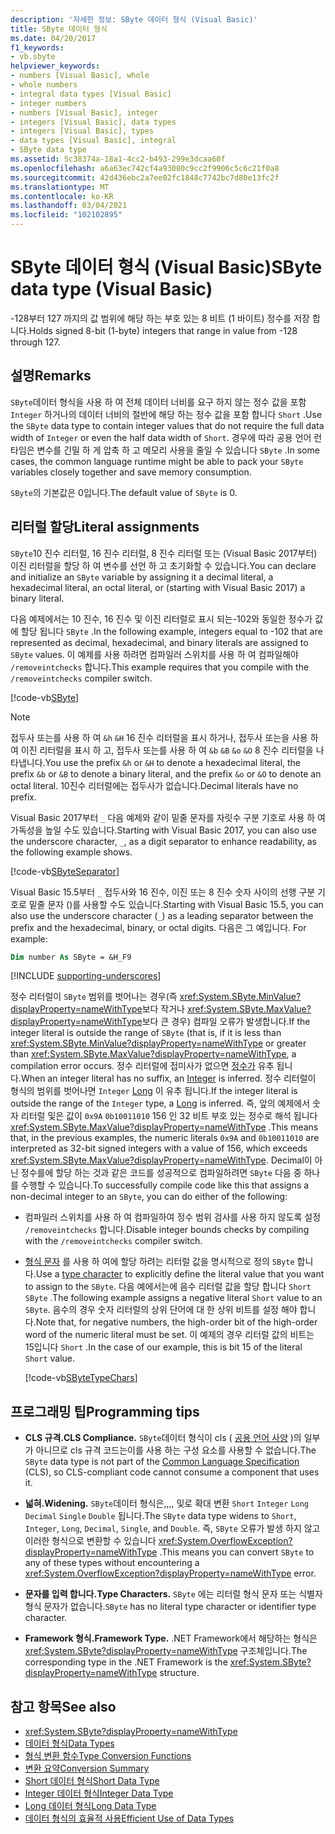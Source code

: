 ```yaml
---
description: '자세한 정보: SByte 데이터 형식 (Visual Basic)'
title: SByte 데이터 형식
ms.date: 04/20/2017
f1_keywords:
- vb.sbyte
helpviewer_keywords:
- numbers [Visual Basic], whole
- whole numbers
- integral data types [Visual Basic]
- integer numbers
- numbers [Visual Basic], integer
- integers [Visual Basic], data types
- integers [Visual Basic], types
- data types [Visual Basic], integral
- SByte data type
ms.assetid: 5c38374a-18a1-4cc2-b493-299e3dcaa60f
ms.openlocfilehash: a6a63ec742cf4a93080c9cc2f9906c5c6c21f0a8
ms.sourcegitcommit: 42d436ebc2a7ee02fc1848c7742bc7d80e13fc2f
ms.translationtype: MT
ms.contentlocale: ko-KR
ms.lasthandoff: 03/04/2021
ms.locfileid: "102102895"
---
```

# <a name="sbyte-data-type-visual-basic"></a><span data-ttu-id="2c508-103">SByte 데이터 형식 (Visual Basic)</span><span class="sxs-lookup"><span data-stu-id="2c508-103">SByte data type (Visual Basic)</span></span>

<span data-ttu-id="2c508-104">-128부터 127 까지의 값 범위에 해당 하는 부호 있는 8 비트 (1 바이트) 정수를 저장 합니다.</span><span class="sxs-lookup"><span data-stu-id="2c508-104">Holds signed 8-bit (1-byte) integers that range in value from -128 through 127.</span></span>

## <a name="remarks"></a><span data-ttu-id="2c508-105">설명</span><span class="sxs-lookup"><span data-stu-id="2c508-105">Remarks</span></span>

<span data-ttu-id="2c508-106">`SByte`데이터 형식을 사용 하 여 전체 데이터 너비를 요구 하지 않는 정수 값을 포함 `Integer` 하거나의 데이터 너비의 절반에 해당 하는 정수 값을 포함 합니다 `Short` .</span><span class="sxs-lookup"><span data-stu-id="2c508-106">Use the `SByte` data type to contain integer values that do not require the full data width of `Integer` or even the half data width of `Short`.</span></span> <span data-ttu-id="2c508-107">경우에 따라 공용 언어 런타임은 변수를 긴밀 하 게 압축 하 고 메모리 사용을 줄일 수 있습니다 `SByte` .</span><span class="sxs-lookup"><span data-stu-id="2c508-107">In some cases, the common language runtime might be able to pack your `SByte` variables closely together and save memory consumption.</span></span>

<span data-ttu-id="2c508-108">`SByte`의 기본값은 0입니다.</span><span class="sxs-lookup"><span data-stu-id="2c508-108">The default value of `SByte` is 0.</span></span>

## <a name="literal-assignments"></a><span data-ttu-id="2c508-109">리터럴 할당</span><span class="sxs-lookup"><span data-stu-id="2c508-109">Literal assignments</span></span>

<span data-ttu-id="2c508-110">`SByte`10 진수 리터럴, 16 진수 리터럴, 8 진수 리터럴 또는 (Visual Basic 2017부터) 이진 리터럴을 할당 하 여 변수를 선언 하 고 초기화할 수 있습니다.</span><span class="sxs-lookup"><span data-stu-id="2c508-110">You can declare and initialize an `SByte` variable by assigning it a decimal literal, a hexadecimal literal, an octal literal, or (starting with Visual Basic 2017) a binary literal.</span></span>

<span data-ttu-id="2c508-111">다음 예제에서는 10 진수, 16 진수 및 이진 리터럴로 표시 되는-102와 동일한 정수가 값에 할당 됩니다 `SByte` .</span><span class="sxs-lookup"><span data-stu-id="2c508-111">In the following example, integers equal to -102 that are represented as decimal, hexadecimal, and binary literals are assigned to `SByte` values.</span></span> <span data-ttu-id="2c508-112">이 예제를 사용 하려면 컴파일러 스위치를 사용 하 여 컴파일해야 `/removeintchecks` 합니다.</span><span class="sxs-lookup"><span data-stu-id="2c508-112">This example requires that you compile with the `/removeintchecks` compiler switch.</span></span>

[!code-vb[SByte](../../../../samples/snippets/visualbasic/language-reference/data-types/numeric-literals.vb#SByte)]

> [!NOTE]
> <span data-ttu-id="2c508-113">접두사 또는를 사용 하 여 `&h` `&H` 16 진수 리터럴을 표시 하거나, 접두사 또는을 사용 하 여 이진 리터럴을 표시 하 고, 접두사 또는를 사용 하 여 `&b` `&B` `&o` `&O` 8 진수 리터럴을 나타냅니다.</span><span class="sxs-lookup"><span data-stu-id="2c508-113">You use the prefix `&h` or `&H` to denote a hexadecimal literal, the prefix `&b` or `&B` to denote a binary literal, and the prefix `&o` or `&O` to denote an octal literal.</span></span> <span data-ttu-id="2c508-114">10진수 리터럴에는 접두사가 없습니다.</span><span class="sxs-lookup"><span data-stu-id="2c508-114">Decimal literals have no prefix.</span></span>

<span data-ttu-id="2c508-115">Visual Basic 2017부터 `_` 다음 예제와 같이 밑줄 문자를 자릿수 구분 기호로 사용 하 여 가독성을 높일 수도 있습니다.</span><span class="sxs-lookup"><span data-stu-id="2c508-115">Starting with Visual Basic 2017, you can also use the underscore character, `_`, as a digit separator to enhance readability, as the following example shows.</span></span>

[!code-vb[SByteSeparator](../../../../samples/snippets/visualbasic/language-reference/data-types/numeric-literals.vb#SByteS)]

<span data-ttu-id="2c508-116">Visual Basic 15.5부터 `_` 접두사와 16 진수, 이진 또는 8 진수 숫자 사이의 선행 구분 기호로 밑줄 문자 ()를 사용할 수도 있습니다.</span><span class="sxs-lookup"><span data-stu-id="2c508-116">Starting with Visual Basic 15.5, you can also use the underscore character (`_`) as a leading separator between the prefix and the hexadecimal, binary, or octal digits.</span></span> <span data-ttu-id="2c508-117">다음은 그 예입니다. </span><span class="sxs-lookup"><span data-stu-id="2c508-117">For example:</span></span>

```vb
Dim number As SByte = &H_F9
```

[!INCLUDE [supporting-underscores](../../../../includes/vb-separator-langversion.md)]

<span data-ttu-id="2c508-118">정수 리터럴이 `SByte` 범위를 벗어나는 경우(즉 <xref:System.SByte.MinValue?displayProperty=nameWithType>보다 작거나 <xref:System.SByte.MaxValue?displayProperty=nameWithType>보다 큰 경우) 컴파일 오류가 발생합니다.</span><span class="sxs-lookup"><span data-stu-id="2c508-118">If the integer literal is outside the range of `SByte` (that is, if it is less than <xref:System.SByte.MinValue?displayProperty=nameWithType> or greater than <xref:System.SByte.MaxValue?displayProperty=nameWithType>, a compilation error occurs.</span></span> <span data-ttu-id="2c508-119">정수 리터럴에 접미사가 없으면 [정수가](integer-data-type.md) 유추 됩니다.</span><span class="sxs-lookup"><span data-stu-id="2c508-119">When an integer literal has no suffix, an [Integer](integer-data-type.md) is inferred.</span></span> <span data-ttu-id="2c508-120">정수 리터럴이 형식의 범위를 벗어나면 `Integer` [Long](long-data-type.md) 이 유추 됩니다.</span><span class="sxs-lookup"><span data-stu-id="2c508-120">If the integer literal is outside the range of the `Integer` type, a [Long](long-data-type.md) is inferred.</span></span> <span data-ttu-id="2c508-121">즉, 앞의 예제에서 숫자 리터럴 및은 값이 `0x9A` `0b10011010` 156 인 32 비트 부호 있는 정수로 해석 됩니다 <xref:System.SByte.MaxValue?displayProperty=nameWithType> .</span><span class="sxs-lookup"><span data-stu-id="2c508-121">This means that, in the previous examples, the numeric literals `0x9A` and `0b10011010` are interpreted as 32-bit signed integers with a value of 156, which exceeds <xref:System.SByte.MaxValue?displayProperty=nameWithType>.</span></span> <span data-ttu-id="2c508-122">Decimal이 아닌 정수를에 할당 하는 것과 같은 코드를 성공적으로 컴파일하려면 `SByte` 다음 중 하나를 수행할 수 있습니다.</span><span class="sxs-lookup"><span data-stu-id="2c508-122">To successfully compile code like this that assigns a non-decimal integer to an `SByte`, you can do either of the following:</span></span>

- <span data-ttu-id="2c508-123">컴파일러 스위치를 사용 하 여 컴파일하여 정수 범위 검사를 사용 하지 않도록 설정 `/removeintchecks` 합니다.</span><span class="sxs-lookup"><span data-stu-id="2c508-123">Disable integer bounds checks by compiling with the `/removeintchecks` compiler switch.</span></span>

- <span data-ttu-id="2c508-124">[형식 문자](../../programming-guide/language-features/data-types/type-characters.md) 를 사용 하 여에 할당 하려는 리터럴 값을 명시적으로 정의 `SByte` 합니다.</span><span class="sxs-lookup"><span data-stu-id="2c508-124">Use a [type character](../../programming-guide/language-features/data-types/type-characters.md) to explicitly define the literal value that you want to assign to the `SByte`.</span></span> <span data-ttu-id="2c508-125">다음 예에서는에 음수 리터럴 값을 할당 합니다 `Short` `SByte` .</span><span class="sxs-lookup"><span data-stu-id="2c508-125">The following example assigns a negative literal `Short` value to an `SByte`.</span></span> <span data-ttu-id="2c508-126">음수의 경우 숫자 리터럴의 상위 단어에 대 한 상위 비트를 설정 해야 합니다.</span><span class="sxs-lookup"><span data-stu-id="2c508-126">Note that, for negative numbers, the high-order bit of the high-order word of the numeric literal must be set.</span></span> <span data-ttu-id="2c508-127">이 예제의 경우 리터럴 값의 비트는 15입니다 `Short` .</span><span class="sxs-lookup"><span data-stu-id="2c508-127">In the case of our example, this is bit 15 of the literal `Short` value.</span></span>

   [!code-vb[SByteTypeChars](../../../../samples/snippets/visualbasic/language-reference/data-types/sbyte-assignment.vb#1)]

## <a name="programming-tips"></a><span data-ttu-id="2c508-128">프로그래밍 팁</span><span class="sxs-lookup"><span data-stu-id="2c508-128">Programming tips</span></span>

- <span data-ttu-id="2c508-129">**CLS 규격.**</span><span class="sxs-lookup"><span data-stu-id="2c508-129">**CLS Compliance.**</span></span> <span data-ttu-id="2c508-130">`SByte`데이터 형식이 cls ( [공용 언어 사양](https://www.ecma-international.org/publications-and-standards/standards/ecma-335/) )의 일부가 아니므로 cls 규격 코드는이를 사용 하는 구성 요소를 사용할 수 없습니다.</span><span class="sxs-lookup"><span data-stu-id="2c508-130">The `SByte` data type is not part of the [Common Language Specification](https://www.ecma-international.org/publications-and-standards/standards/ecma-335/) (CLS), so CLS-compliant code cannot consume a component that uses it.</span></span>

- <span data-ttu-id="2c508-131">**넓혀.**</span><span class="sxs-lookup"><span data-stu-id="2c508-131">**Widening.**</span></span> <span data-ttu-id="2c508-132">`SByte`데이터 형식은,,,, 및로 확대 변환 `Short` `Integer` `Long` `Decimal` `Single` `Double` 됩니다.</span><span class="sxs-lookup"><span data-stu-id="2c508-132">The `SByte` data type widens to `Short`, `Integer`, `Long`, `Decimal`, `Single`, and `Double`.</span></span> <span data-ttu-id="2c508-133">즉, `SByte` 오류가 발생 하지 않고 이러한 형식으로 변환할 수 있습니다 <xref:System.OverflowException?displayProperty=nameWithType> .</span><span class="sxs-lookup"><span data-stu-id="2c508-133">This means you can convert `SByte` to any of these types without encountering a <xref:System.OverflowException?displayProperty=nameWithType> error.</span></span>

- <span data-ttu-id="2c508-134">**문자를 입력 합니다.**</span><span class="sxs-lookup"><span data-stu-id="2c508-134">**Type Characters.**</span></span> <span data-ttu-id="2c508-135">`SByte` 에는 리터럴 형식 문자 또는 식별자 형식 문자가 없습니다.</span><span class="sxs-lookup"><span data-stu-id="2c508-135">`SByte` has no literal type character or identifier type character.</span></span>

- <span data-ttu-id="2c508-136">**Framework 형식.**</span><span class="sxs-lookup"><span data-stu-id="2c508-136">**Framework Type.**</span></span> <span data-ttu-id="2c508-137">.NET Framework에서 해당하는 형식은 <xref:System.SByte?displayProperty=nameWithType> 구조체입니다.</span><span class="sxs-lookup"><span data-stu-id="2c508-137">The corresponding type in the .NET Framework is the <xref:System.SByte?displayProperty=nameWithType> structure.</span></span>

## <a name="see-also"></a><span data-ttu-id="2c508-138">참고 항목</span><span class="sxs-lookup"><span data-stu-id="2c508-138">See also</span></span>

- <xref:System.SByte?displayProperty=nameWithType>
- [<span data-ttu-id="2c508-139">데이터 형식</span><span class="sxs-lookup"><span data-stu-id="2c508-139">Data Types</span></span>](index.md)
- [<span data-ttu-id="2c508-140">형식 변환 함수</span><span class="sxs-lookup"><span data-stu-id="2c508-140">Type Conversion Functions</span></span>](../functions/type-conversion-functions.md)
- [<span data-ttu-id="2c508-141">변환 요약</span><span class="sxs-lookup"><span data-stu-id="2c508-141">Conversion Summary</span></span>](../keywords/conversion-summary.md)
- [<span data-ttu-id="2c508-142">Short 데이터 형식</span><span class="sxs-lookup"><span data-stu-id="2c508-142">Short Data Type</span></span>](short-data-type.md)
- [<span data-ttu-id="2c508-143">Integer 데이터 형식</span><span class="sxs-lookup"><span data-stu-id="2c508-143">Integer Data Type</span></span>](integer-data-type.md)
- [<span data-ttu-id="2c508-144">Long 데이터 형식</span><span class="sxs-lookup"><span data-stu-id="2c508-144">Long Data Type</span></span>](long-data-type.md)
- [<span data-ttu-id="2c508-145">데이터 형식의 효율적 사용</span><span class="sxs-lookup"><span data-stu-id="2c508-145">Efficient Use of Data Types</span></span>](../../programming-guide/language-features/data-types/efficient-use-of-data-types.md)
